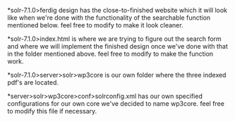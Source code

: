 *solr-7.1.0>ferdig design has the close-to-finished website which it will look like when we're done with the functionality of the searchable function mentioned below. feel free to modify to make it look cleaner.

*solr-7.1.0>index.html is where we are trying to figure out the search form and where we will implement the finished design once we've done with that in the folder mentioned above. feel free to modify to make the function work.

*solr-7.1.0>server>solr>wp3core is our own folder where the three indexed pdf's are located.

*server>solr>wp3core>conf>solrconfig.xml has our own specified configurations for our own core we've decided to name wp3core. feel free to modify this file if necessary.
